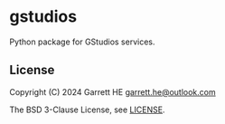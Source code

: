 # gstudios

Python package for GStudios services.

## License

Copyright (C) 2024 Garrett HE <garrett.he@outlook.com>

The BSD 3-Clause License, see [LICENSE](./LICENSE).

